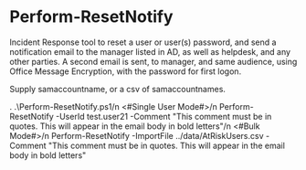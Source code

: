# Perform-ResetNotify
 Incident Response tool to reset a user or user(s) password, and send a notification email to the manager listed in AD, as well as helpdesk, and any other parties. A second email is sent, to manager, and same audience, using Office Message Encryption, with the password for first logon.

Supply samaccountname, or a csv of samaccountnames.

. .\Perform-ResetNotify.ps1/n
<#Single User Mode#>/n
Perform-ResetNotify -UserId test.user21 -Comment "This comment must be in quotes. This will appear in the email body in bold letters"/n
<#Bulk Mode#>/n
Perform-ResetNotify -ImportFile ../data/AtRiskUsers.csv -Comment "This comment must be in quotes. This will appear in the email body in bold letters"
